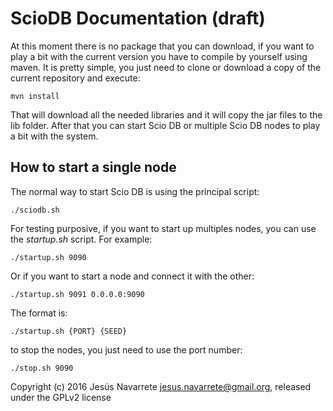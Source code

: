 ScioDB Documentation (draft)
=====

At this moment there is no package that you can download, if you want to play a bit with the current version you have to
compile by yourself using maven. It is pretty simple, you just need to clone or download a copy of the current repository
and execute:
```
mvn install
```
That will download all the needed libraries and it will copy the jar files to the lib folder. After that you can start
Scio DB or multiple Scio DB nodes to play a bit with the system.

How to start a single node
---

The normal way to start Scio DB is using the principal script:

```
./sciodb.sh
```

For testing purposive, if you want to start up multiples nodes, you can use the *startup.sh* script. For example:
```
./startup.sh 9090
```
Or if you want to start a node and connect it with the other:
```
./startup.sh 9091 0.0.0.0:9090
```
The format is:
```
./startup.sh {PORT} {SEED}
```
to stop the nodes, you just need to use the port number:
```
./stop.sh 9090
```

Copyright (c) 2016 Jesús Navarrete <jesus.navarrete@gmail.org>, released under the GPLv2 license